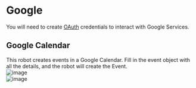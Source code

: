 # Google

You will need to create [OAuth](https://en.wikipedia.org/wiki/OAuth) credentials to interact with Google Services.
## Google Calendar
This robot creates events in a Google Calendar. Fill in the event object with all the details, and the robot will create the Event.  
![image](https://user-images.githubusercontent.com/47416964/116400306-2f43d700-a82a-11eb-864a-d944ed3e851d.png)  
![image](https://user-images.githubusercontent.com/47416964/116400355-3c60c600-a82a-11eb-8851-2532494068c3.png)
